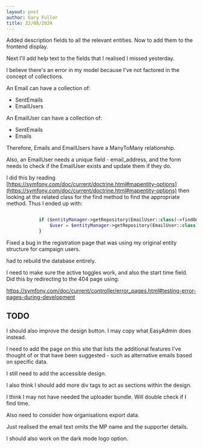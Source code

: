 ```yaml
---
layout: post
author: Gary Fuller
title: 22/08/2024
---
```


Added description fields to all the relevant entities. Now to add them to the frontend display.

Next I'll add help text to the fields that I realised I missed yesterday.

I believe there's an error in my model because I've not factored in the concept of collections.

An Email can have a collection of:

+ SentEmails
+ EmailUsers

An EmailUser can have a collection of:

+ SentEmails
+ Emails

Therefore, Emails and EmailUsers have a ManyToMany relationship. 

Also, an EmailUser needs a unique field - email_address, and the form needs to check if the EmailUser exists and update them if they do.

I did this by reading [https://symfony.com/doc/current/doctrine.html#mapentity-options](https://symfony.com/doc/current/doctrine.html#mapentity-options) then looking at the related class for the find method to find the appropriate method. Thus I ended up with:

```php

            if ($entityManager->getRepository(EmailUser::class)->findOneBy(['email'=>$form->get('email')->getData()])) {
                $user = $entityManager->getRepository(EmailUser::class)->findOneBy(['email'=>$form->get('email')->getData()]);
            }

```

Fixed a bug in the registration page that was using my original entity structure for campaign users.

had to rebuild the database entirely.

I need to make sure the active toggles work, and also the start time field. Did this by redirecting to the 404 page using:

https://symfony.com/doc/current/controller/error_pages.html#testing-error-pages-during-development

## TODO

I should also improve the design button. I may copy what EasyAdmin does instead. 

I need to add the page on this site that lists the additional features I've thought of or that have been suggested - such as alternative emails based on specific data.

I still need to add the accessible design.

I also think I should add more div tags to act as sections within the design.

I think I may not have needed the uploader bundle. Will double check if I find time.

Also need to consider how organisations export data.

Just realised the email text omits the MP name and the supporter details.

I should also work on the dark mode logo option. 

